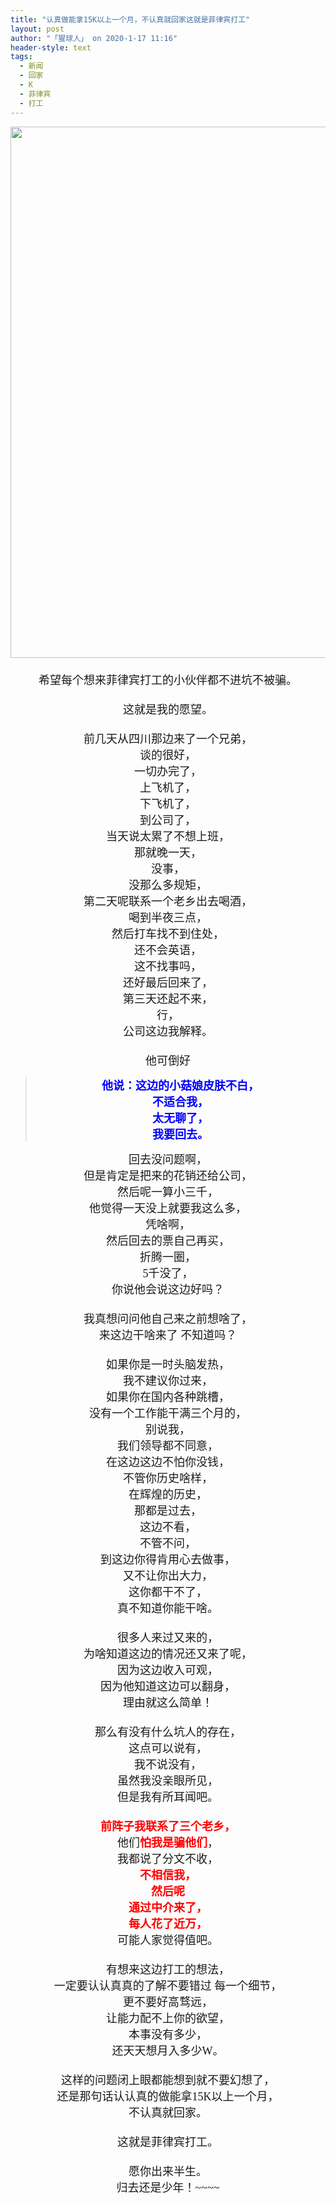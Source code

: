 ```yaml
---
title: "认真做能拿15K以上一个月，不认真就回家这就是菲律宾打工"
layout: post
author: "「猩球人」 on 2020-1-17 11:16"
header-style: text
tags:
  - 新闻
  - 回家
  - K
  - 菲律宾
  - 打工
---
```


<head></head>
<body>
 <div align="center"> 
  <ignore_js_op> 
   <img aid="1327523" src="https://bbs.boniu123.cc/data/attachment/forum/202001/16/094256a9z6iih2fsiz9ts4.jpg" zoomfile="data/attachment/forum/202001/16/094256a9z6iih2fsiz9ts4.jpg" file="data/attachment/forum/202001/16/094256a9z6iih2fsiz9ts4.jpg" width="850" inpost="1"> 
   <div class="tip tip_4 aimg_tip" id="aimg_1327523_menu" style="position: absolute; display: none" disautofocus="true"> 
    <div class="xs0"> 
     <p><strong>domestic-terminal-fee.jpg</strong> <em class="xg1">(129.03 KB, 下载次数: 0)</em></p> 
     <p> <a href="forum.php?mod=attachment&amp;aid=MTMyNzUyM3xkZWJjNjQ3N3wxNTc5MjM2MjQyfDB8NTUyMjQ5&amp;nothumb=yes" target="_blank">下载附件</a> &nbsp;<a href="javascript:;" onclick="showWindow(this.id, this.getAttribute('url'), 'get', 0);" id="savephoto_1327523" url="home.php?mod=spacecp&amp;ac=album&amp;op=saveforumphoto&amp;aid=1327523&amp;handlekey=savephoto_1327523">保存到相册</a> </p> 
     <p class="xg1 y"><span title="2020-1-16 09:42">昨天&nbsp;09:42</span> 上传</p> 
    </div> 
    <div class="tip_horn"></div> 
   </div> 
  </ignore_js_op> 
 </div> 
 <div align="center"> 
  <font face="微软雅黑"><font size="4"><br> </font></font> 
 </div> 
 <div align="center"> 
  <font face="微软雅黑"><font size="4">希望每个想来菲律宾打工的小伙伴都不进坑不被骗。</font></font> 
 </div> 
 <div align="center"> 
  <font face="微软雅黑"><font size="4"><br> </font></font> 
 </div> 
 <div align="center"> 
  <font face="微软雅黑"><font size="4">这就是我的愿望。</font></font> 
 </div>
 <font face="微软雅黑"><font size="4"><br> </font></font> 
 <div align="center"> 
  <font face="微软雅黑"><font size="4">前几天从四川那边来了一个兄弟，</font></font> 
 </div> 
 <div align="center"> 
  <font face="微软雅黑"><font size="4">谈的很好，</font></font> 
 </div> 
 <div align="center"> 
  <font face="微软雅黑"><font size="4">一切办完了，</font></font> 
 </div> 
 <div align="center"> 
  <font face="微软雅黑"><font size="4">上飞机了，</font></font> 
 </div> 
 <div align="center"> 
  <font face="微软雅黑"><font size="4">下飞机了，</font></font> 
 </div> 
 <div align="center"> 
  <font face="微软雅黑"><font size="4">到公司了，</font></font> 
 </div> 
 <div align="center"> 
  <font face="微软雅黑"><font size="4">当天说太累了不想上班，</font></font> 
 </div> 
 <div align="center"> 
  <font face="微软雅黑"><font size="4">那就晚一天，</font></font> 
 </div> 
 <div align="center"> 
  <font face="微软雅黑"><font size="4">没事，</font></font> 
 </div> 
 <div align="center"> 
  <font face="微软雅黑"><font size="4">没那么多规矩，</font></font> 
 </div> 
 <div align="center"> 
  <font face="微软雅黑"><font size="4">第二天呢联系一个老乡出去喝酒，</font></font> 
 </div> 
 <div align="center"> 
  <font face="微软雅黑"><font size="4">喝到半夜三点，</font></font> 
 </div> 
 <div align="center"> 
  <font face="微软雅黑"><font size="4">然后打车找不到住处，</font></font> 
 </div> 
 <div align="center"> 
  <font face="微软雅黑"><font size="4">还不会英语，</font></font> 
 </div> 
 <div align="center"> 
  <font face="微软雅黑"><font size="4">这不找事吗，</font></font> 
 </div> 
 <div align="center"> 
  <font face="微软雅黑"><font size="4">还好最后回来了，</font></font> 
 </div> 
 <div align="center"> 
  <font face="微软雅黑"><font size="4">第三天还起不来，</font></font> 
 </div> 
 <div align="center"> 
  <font face="微软雅黑"><font size="4">行，</font></font> 
 </div> 
 <div align="center"> 
  <font face="微软雅黑"><font size="4">公司这边我解释。</font></font> 
 </div>
 <font face="微软雅黑"><font size="4"><br> </font></font> 
 <div align="center"> 
  <font face="微软雅黑"><font size="4">他可倒好</font></font> 
 </div> 
 <div align="center"> 
  <div class="quote"> 
   <blockquote> 
    <div align="center"> 
     <font face="微软雅黑"><font size="4"><font color="#0000ff"><strong>他说：这边的小菇娘皮肤不白，</strong></font></font></font> 
    </div> 
    <div align="center"> 
     <font face="微软雅黑"><font size="4"><font color="#0000ff"><strong>不适合我，</strong></font></font></font> 
    </div> 
    <div align="center"> 
     <font face="微软雅黑"><font size="4"><font color="#0000ff"><strong>太无聊了，</strong></font></font></font> 
    </div> 
    <div align="center"> 
     <font face="微软雅黑"><font size="4"><font color="#0000ff"><strong>我要回去。</strong></font></font></font> 
    </div> 
   </blockquote> 
  </div> 
 </div> 
 <div align="center"> 
  <font face="微软雅黑"><font size="4">回去没问题啊，</font></font> 
 </div> 
 <div align="center"> 
  <font face="微软雅黑"><font size="4">但是肯定是把来的花销还给公司，</font></font> 
 </div> 
 <div align="center"> 
  <font face="微软雅黑"><font size="4">然后呢一算小三千，</font></font> 
 </div> 
 <div align="center"> 
  <font face="微软雅黑"><font size="4">他觉得一天没上就要我这么多，</font></font> 
 </div> 
 <div align="center"> 
  <font face="微软雅黑"><font size="4">凭啥啊，</font></font> 
 </div> 
 <div align="center"> 
  <font face="微软雅黑"><font size="4">然后回去的票自己再买，</font></font> 
 </div> 
 <div align="center"> 
  <font face="微软雅黑"><font size="4">折腾一圈，</font></font> 
 </div> 
 <div align="center"> 
  <font face="微软雅黑"><font size="4">5千没了，</font></font> 
 </div> 
 <div align="center"> 
  <font face="微软雅黑"><font size="4">你说他会说这边好吗？</font></font> 
 </div> 
 <div align="center"> 
  <font face="微软雅黑"><font size="4"><br> </font></font> 
 </div> 
 <div align="center"> 
  <font face="微软雅黑"><font size="4">我真想问问他自己来之前想啥了， </font></font> 
 </div> 
 <div align="center"> 
  <font face="微软雅黑"><font size="4">来这边干啥来了 不知道吗？</font></font> 
 </div>
 <font face="微软雅黑"><font size="4"><br> </font></font> 
 <div align="center"> 
  <font face="微软雅黑"><font size="4">如果你是一时头脑发热，</font></font> 
 </div> 
 <div align="center"> 
  <font face="微软雅黑"><font size="4">我不建议你过来，</font></font> 
 </div> 
 <div align="center"> 
  <font face="微软雅黑"><font size="4">如果你在国内各种跳槽，</font></font> 
 </div> 
 <div align="center"> 
  <font face="微软雅黑"><font size="4">没有一个工作能干满三个月的，</font></font> 
 </div> 
 <div align="center"> 
  <font face="微软雅黑"><font size="4">别说我，</font></font> 
 </div> 
 <div align="center"> 
  <font face="微软雅黑"><font size="4">我们领导都不同意，</font></font> 
 </div> 
 <div align="center"> 
  <font face="微软雅黑"><font size="4">在这边这边不怕你没钱，</font></font> 
 </div> 
 <div align="center"> 
  <font face="微软雅黑"><font size="4">不管你历史啥样，</font></font> 
 </div> 
 <div align="center"> 
  <font face="微软雅黑"><font size="4">在辉煌的历史，</font></font> 
 </div> 
 <div align="center"> 
  <font face="微软雅黑"><font size="4">那都是过去，</font></font> 
 </div> 
 <div align="center"> 
  <font face="微软雅黑"><font size="4">这边不看，</font></font> 
 </div> 
 <div align="center"> 
  <font face="微软雅黑"><font size="4">不管不问，</font></font> 
 </div> 
 <div align="center"> 
  <font face="微软雅黑"><font size="4">到这边你得肯用心去做事，</font></font> 
 </div> 
 <div align="center"> 
  <font face="微软雅黑"><font size="4">又不让你出大力，</font></font> 
 </div> 
 <div align="center"> 
  <font face="微软雅黑"><font size="4">这你都干不了，</font></font> 
 </div> 
 <div align="center"> 
  <font face="微软雅黑"><font size="4">真不知道你能干啥。</font></font> 
 </div>
 <font face="微软雅黑"><font size="4"><br> </font></font> 
 <div align="center"> 
  <font face="微软雅黑"><font size="4">很多人来过又来的，</font></font> 
 </div> 
 <div align="center"> 
  <font face="微软雅黑"><font size="4">为啥知道这边的情况还又来了呢，</font></font> 
 </div> 
 <div align="center"> 
  <font face="微软雅黑"><font size="4">因为这边收入可观，</font></font> 
 </div> 
 <div align="center"> 
  <font face="微软雅黑"><font size="4">因为他知道这边可以翻身，</font></font> 
 </div> 
 <div align="center"> 
  <font face="微软雅黑"><font size="4">理由就这么简单！</font></font> 
 </div> 
 <div align="center"> 
  <font face="微软雅黑"><font size="4"><br> </font></font> 
 </div> 
 <div align="center"> 
  <font face="微软雅黑"><font size="4">那么有没有什么坑人的存在，</font></font> 
 </div> 
 <div align="center"> 
  <font face="微软雅黑"><font size="4">这点可以说有，</font></font> 
 </div> 
 <div align="center"> 
  <font face="微软雅黑"><font size="4">我不说没有，</font></font> 
 </div> 
 <div align="center"> 
  <font face="微软雅黑"><font size="4">虽然我没亲眼所见，</font></font> 
 </div> 
 <div align="center"> 
  <font face="微软雅黑"><font size="4">但是我有所耳闻吧。</font></font> 
 </div>
 <font face="微软雅黑"><font size="4"><br> </font></font> 
 <div align="center"> 
  <font face="微软雅黑"><font size="4"><font color="#ff0000"><strong>前阵子我联系了三个老乡，</strong></font></font></font> 
 </div> 
 <div align="center"> 
  <font face="微软雅黑"><font size="4">他们<font color="#ff0000"><strong>怕我是骗他们</strong></font>，</font></font> 
 </div> 
 <div align="center"> 
  <font face="微软雅黑"><font size="4">我都说了分文不收，</font></font> 
 </div> 
 <div align="center"> 
  <font face="微软雅黑"><font size="4"><font color="#ff0000"><strong>不相信我，</strong></font></font></font> 
 </div> 
 <div align="center"> 
  <font face="微软雅黑"><font size="4"><font color="#ff0000"><strong>然后呢</strong></font></font></font> 
 </div> 
 <div align="center"> 
  <font face="微软雅黑"><font size="4"><font color="#ff0000"><strong>通过中介来了，</strong></font></font></font> 
 </div> 
 <div align="center"> 
  <font face="微软雅黑"><font size="4"><font color="#ff0000"><strong>每人花了近万，</strong></font></font></font> 
 </div> 
 <div align="center"> 
  <font face="微软雅黑"><font size="4">可能人家觉得值吧。</font></font> 
 </div>
 <font face="微软雅黑"><font size="4"><br> </font></font> 
 <div align="center"> 
  <font face="微软雅黑"><font size="4">有想来这边打工的想法，</font></font> 
 </div> 
 <div align="center"> 
  <font face="微软雅黑"><font size="4">一定要认认真真的了解不要错过 每一个细节，</font></font> 
 </div> 
 <div align="center"> 
  <font face="微软雅黑"><font size="4">更不要好高骛远，</font></font> 
 </div> 
 <div align="center"> 
  <font face="微软雅黑"><font size="4">让能力配不上你的欲望，</font></font> 
 </div> 
 <div align="center"> 
  <font face="微软雅黑"><font size="4">本事没有多少，</font></font> 
 </div> 
 <div align="center"> 
  <font face="微软雅黑"><font size="4">还天天想月入多少W。</font></font> 
 </div> 
 <div align="center"> 
  <font face="微软雅黑"><font size="4"><br> </font></font> 
 </div> 
 <div align="center"> 
  <font face="微软雅黑"><font size="4">这样的问题闭上眼都能想到就不要幻想了，</font></font> 
 </div> 
 <div align="center"> 
  <font face="微软雅黑"><font size="4">还是那句话认认真的做能拿15K以上一个月，</font></font> 
 </div> 
 <div align="center"> 
  <font face="微软雅黑"><font size="4">不认真就回家。</font></font> 
 </div>
 <font face="微软雅黑"><font size="4"><br> </font></font> 
 <div align="center"> 
  <font face="微软雅黑"><font size="4">这就是菲律宾打工。</font></font> 
 </div> 
 <div align="center"> 
  <font face="微软雅黑"><font size="4"><br> </font></font> 
 </div> 
 <div align="center"> 
  <font face="微软雅黑"><font size="4">愿你出来半生。</font></font> 
 </div> 
 <div align="center"> 
  <font face="微软雅黑"><font size="4">归去还是少年！~~~~</font></font> 
 </div>
 <br>
</body>


